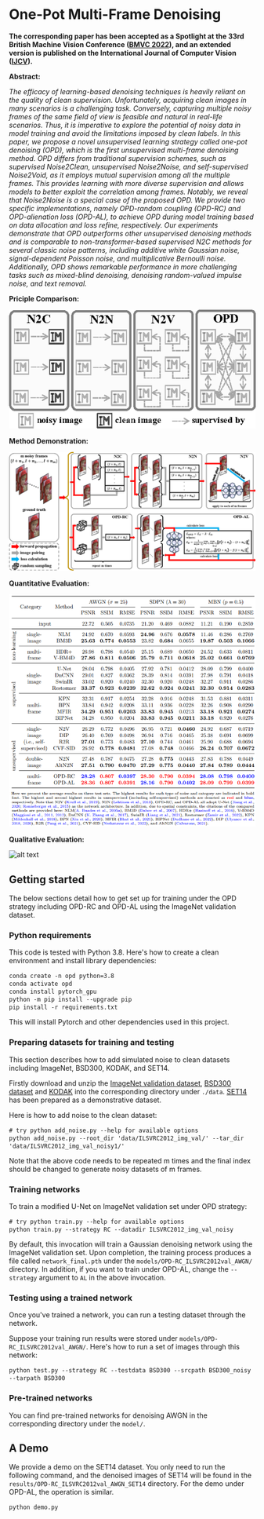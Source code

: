 # One-Pot Multi-Frame Denoising

**The corresponding paper has been accepted as a Spotlight at the 33rd British Machine Vision Conference ([BMVC 2022](https://bmvc2022.mpi-inf.mpg.de/61/)), and an extended version is published on the International Journal of Computer Vision ([IJCV](https://bmvc2022.mpi-inf.mpg.de/61/)).**

**Abstract:**

_The efficacy of learning-based denoising techniques is heavily reliant on the quality of clean supervision. Unfortunately, acquiring clean images in many scenarios is a challenging task. Conversely, capturing multiple noisy frames of the same field of view is feasible and natural in real-life scenarios. Thus, it is imperative to explore the potential of noisy data in model training and avoid the limitations imposed by clean labels. In this paper, we propose a novel unsupervised learning strategy called one-pot denoising (OPD), which is the first unsupervised multi-frame denoising method. OPD differs from traditional supervision schemes, such as supervised Noise2Clean, unsupervised Noise2Noise, and self-supervised Noise2Void, as it employs mutual supervision among all the multiple frames. This provides learning with more diverse supervision and allows models to better exploit the correlation among frames. Notably, we reveal that Noise2Noise is a special case of the proposed OPD. We provide two specific implementations, namely OPD-random coupling (OPD-RC) and OPD-alienation loss (OPD-AL), to achieve OPD during model training based on data allocation and loss refine, respectively. Our experiments demonstrate that OPD outperforms other unsupervised denoising methods and is comparable to non-transformer-based supervised N2C methods for several classic noise patterns, including additive white Gaussian noise, signal-dependent Poisson noise, and multiplicative Bernoulli noise. Additionally, OPD shows remarkable performance in more challenging tasks such as mixed-blind denoising, denoising random-valued impulse noise, and text removal._

**Priciple Comparison:**

![alt text](img/principle_compare.png "Denoising comparison")

**Method Demonstration:**

![alt text](img/method_demo.png "Denoising comparison")

**Quantitative Evaluation:**

![alt text](img/quantitative_comparison.png "Denoising comparison")

**Qualitative Evaluation:**

![alt text](img/qualitative_comparison.png "Denoising comparison")

## Getting started

The below sections detail how to get set up for training under the OPD strategy including OPD-RC and OPD-AL using the ImageNet validation dataset.

### Python requirements

This code is tested with Python 3.8. Here's how to create a clean environment and install library dependencies:

```
conda create -n opd python=3.8
conda activate opd
conda install pytorch_gpu
python -m pip install --upgrade pip
pip install -r requirements.txt
```

This will install Pytorch and other dependencies used in this project.

### Preparing datasets for training and testing

This section describes how to add simulated noise to clean datasets including ImageNet, BSD300, KODAK, and SET14.

Firstly download and unzip the [ImageNet validation dataset](http://www.image-net.org/challenges/LSVRC/2012/nnoupb/ILSVRC2012_img_val.tar), [BSD300 dataset](https://www2.eecs.berkeley.edu/Research/Projects/CS/vision/bsds/BSDS300-images.tgz) and [KODAK](http://r0k.us/graphics/kodak/) into the corresponding directory under `./data`. [SET14]() has been prepared as a demonstrative dataset.

Here is how to add noise to the clean dataset:

```
# try python add_noise.py --help for available options
python add_noise.py --root_dir 'data/ILSVRC2012_img_val/' --tar_dir 'data/ILSVRC2012_img_val_noisy1/'
```

Note that the above code needs to be repeated m times and the final index should be changed to generate noisy datasets of m frames.

### Training networks

To train a modified U-Net on ImageNet validation set under OPD strategy:

```
# try python train.py --help for available options
python train.py --strategy RC --datadir ILSVRC2012_img_val_noisy
```

By default, this invocation will train a Gaussian denoising network using the ImageNet validation set. Upon completion, the training process produces a file called `network_final.pth` under the `models/OPD-RC_ILSVRC2012val_AWGN/` directory. In addition, if you want to train under OPD-AL, change the `--strategy` argument to `AL` in the above invocation.

### Testing using a trained network

Once you've trained a network, you can run a testing dataset through the network.

Suppose your training run results were stored under `models/OPD-RC_ILSVRC2012val_AWGN/`. Here's how to run a set of images through this network:

```
python test.py --strategy RC --testdata BSD300 --srcpath BSD300_noisy --tarpath BSD300
```

### Pre-trained networks

You can find pre-trained networks for denoising AWGN in the corresponding directory under the `model/`. 

## A Demo

We provide a demo on the SET14 dataset. You only need to run the following command, and the denoised images of SET14 will be found in the `results/OPD-RC_ILSVRC2012val_AWGN_SET14` directory. For the demo under OPD-AL, the operation is similar.

```
python demo.py 
```
